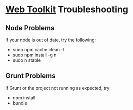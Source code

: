 [Web Toolkit](http://skyglobal.github.io/web-toolkit/) Troubleshooting
========================

## Node Problems

If your node is out of date, try the following:

 * sudo npm cache clean -f
 * sudo npm install -g n
 * sudo n stable

## Grunt Problems

If Grunt or the project not running as expected, try:

 * npm install
 * bundle